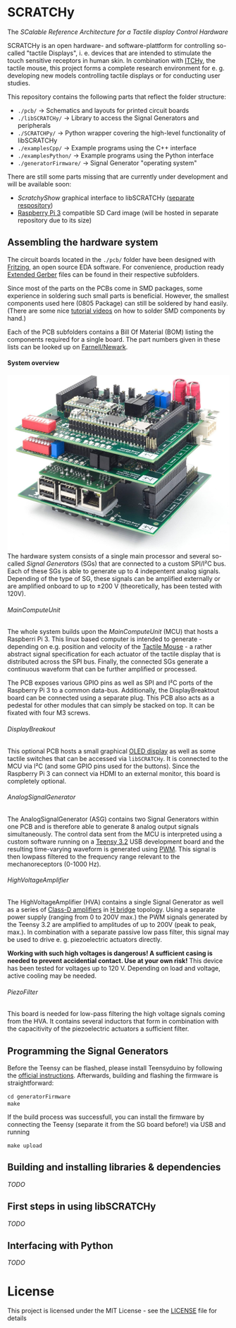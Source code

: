 # SCRATCHy  
The *SCalable Reference Architecture for a Tactile display Control Hardware*

SCRATCHy is an open hardware- and software-plattform for controlling so-called "tactile Displays", i. e. devices that are intended to stimulate the touch sensitive receptors in human skin. In combination with [ITCHy](https://github.com/OpenTactile/ITCHy), the tactile mouse, this project forms a complete research environment for e. g. developing new models controlling tactile displays or for conducting user studies.

This repository contains the following parts that reflect the folder structure:
  * `./pcb/` &rarr; Schematics and layouts for printed circuit boards
  * `./libSCRATCHy/` &rarr; Library to access the Signal Generators and peripherals
  * `./SCRATCHPy/` &rarr; Python wrapper covering the high-level functionality of libSCRATCHy
  * `./examplesCpp/` &rarr; Example programs using the C++ interface
  * `./examplesPython/` &rarr; Example programs using the Python interface
  * `./generatorFirmware/` &rarr; Signal Generator "operating system"

There are still some parts missing that are currently under development and will be available soon:  
  * *ScratchyShow* graphical interface to libSCRATCHy ([separate respository](https://github.com/OpenTactile/ScratchyShow))
  * [Raspberry Pi 3](https://www.raspberrypi.org/products/raspberry-pi-3-model-b/) compatible SD Card image (will be hosted in separate repository due to its size)

## Assembling the hardware system
The circuit boards located in the `./pcb/` folder have been designed with [Fritzing](http://fritzing.org/home/), an open source EDA software. For convenience, production ready [Extended Gerber](https://en.wikipedia.org/wiki/Gerber_format) files can be found in their respective subfolders.

Since most of the parts on the PCBs come in SMD packages, some experience in soldering such small parts is beneficial. However, the smallest components used here (0805 Package) can still be soldered by hand easily. (There are some nice [tutorial videos](https://www.youtube.com/watch?v=b9FC9fAlfQE) on how to solder SMD components by hand.)

Each of the PCB subfolders contains a Bill Of Material (BOM) listing the components required for a single board. The part numbers given in these lists can be looked up on [Farnell/Newark](http://www.farnell.com/).

#### System overview
![Image of Yaktocat](documentation/images/hardware.jpg)
The hardware system consists of a single main processor and several so-called *Signal Generators* (SGs) that are connected to a custom SPI/I²C bus. Each of these SGs is able to generate up to 4 indepentent analog signals. Depending of the type of SG, these signals can be amplified externally or are amplified onboard to up to &plusmn;200 V (theoretically, has been tested with 120V).

###### MainComputeUnit
The whole system builds upon the *MainComputeUnit* (MCU) that hosts a Raspberri Pi 3. This linux based computer is intended to generate - depending on e.g. position and velocity of the [Tactile Mouse](https://github.com/OpenTactile/ITCHy) - a rather abstract signal specification for each actuator of the tactile display that is distributed across the SPI bus. Finally, the connected SGs generate a continuous waveform that can be further amplified or processed.

The PCB exposes various GPIO pins as well as SPI and I²C ports of the Raspberry Pi 3 to a common data-bus. Additionally, the DisplayBreaktout board can be connected using a separate plug. This PCB also acts as a pedestal for other modules that can simply be stacked on top.  It can be fixated with four M3 screws.

###### DisplayBreakout
This optional PCB hosts a small graphical [OLED display](https://www.adafruit.com/product/931) as well as some tactile switches that can be accessed via ``libSCRATCHy``. It is connected to the MCU via I²C (and some GPIO pins used for the buttons). Since the Raspberry Pi 3 can connect via HDMI to an external monitor, this board is completely optional.

###### AnalogSignalGenerator
The AnalogSignalGenerator (ASG) contains two Signal Generators within one PCB and is therefore able to generate 8 analog output signals simultaneously. The control data sent from the MCU is interpreted using a custom software running on a [Teensy 3.2](https://www.pjrc.com/store/teensy32.html) USB development board and the resulting time-varying waveform is generated using [PWM](https://en.wikipedia.org/wiki/Pulse-width_modulation). This signal is then lowpass filtered to the frequency range relevant to the mechanoreceptors (0-1000 Hz).

###### HighVoltageAmplifier
The HighVoltageAmplifier (HVA) contains a single Signal Generator as well as a series of [Class-D amplifiers](https://en.wikipedia.org/wiki/Class-D_amplifier) in [H bridge](https://en.wikipedia.org/wiki/H_bridge) topology. Using a separate power supply (ranging from 0 to 200V max.) the PWM signals generated by the Teensy 3.2 are amplified to amplitudes of up to 200V (peak to peak, max.). In combination with a separate passive low pass filter, this signal may be used to drive e. g. piezoelectric actuators directly.

**Working with such high voltages is dangerous! A sufficient casing is needed to prevent accidential contact. Use at your own risk!**
This device has been tested for voltages up to 120 V. Depending on load and voltage, active cooling may be needed.


###### PiezoFilter
This board is needed for low-pass filtering the high voltage signals coming from the HVA. It contains several inductors that form in combination with the capacitivity of the piezoelectric actuators a sufficient filter.


## Programming the Signal Generators
Before the Teensy can be flashed, please install Teensyduino by following the [official instructions](https://www.pjrc.com/teensy/td_download.html). Afterwards, building and flashing the firmware is straightforward:

```shell
cd generatorFirmware
make
```
If the build process was successfull, you can install the firmware by connecting the Teensy (separate it from the SG board before!) via USB and running

```shell
make upload
```

## Building and installing libraries & dependencies
*TODO*

## First steps in using libSCRATCHy
*TODO*

## Interfacing with Python
*TODO*

# License
This project is licensed under the MIT License - see the [LICENSE](LICENSE) file for details
